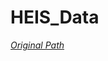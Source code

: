 # HEIS_Data

[_Original Path_]( https://www.amar.org.ir/%D8%AF%D8%A7%D8%AF%D9%87%D9%87%D8%A7-%D9%88-%D8%A7%D8%B7%D9%84%D8%A7%D8%B9%D8%A7%D8%AA-%D8%A2%D9%85%D8%A7%D8%B1%DB%8C/%D9%87%D8%B2%DB%8C%D9%86%D9%87-%D9%88-%D8%AF%D8%B1%D8%A7%D9%85%D8%AF-%D8%AE%D8%A7%D9%86%D9%88%D8%A7%D8%B1/%D9%87%D8%B2%DB%8C%D9%86%D9%87-%D9%88-%D8%AF%D8%B1%D8%A7%D9%85%D8%AF-%DA%A9%D9%84-%DA%A9%D8%B4%D9%88%D8%B1#103181018---)
